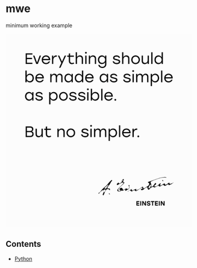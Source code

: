 # mwe

minimum working example

![einstein_quotation](img/einstein_quotation.png)

## Contents

* [Python](python/README.md)
